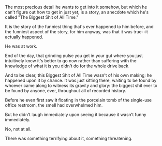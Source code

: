 The most precious detail he wants to get into it somehow, but which he can't figure out how to get in just yet, is a story, an anecdote which he's called "The Biggest Shit of All Time."

It is the story of the funniest thing that's ever happened to him before, and the funniest aspect of the story, for him anyway, was that it was true--it actually happened.

He was at work.

End of the day, that grinding pulse you get in your gut where you just intuitively know it's better to go now rather than suffering with the knowledge of what it is you didn't do for the whole drive back.

And to be clear, this Biggest Shit of All Time wasn't of his own making; he happened upon it by chance. It was just sitting there, waiting to be found by whoever came along to witness its gravity and glory: the biggest shit ever to be found by anyone, ever, throughout all of recorded history.

Before he even first saw it floating in the porcelain tomb of the single-use office restroom, the smell had overwhelmed him.

But he didn't laugh immediately upon seeing it because it wasn't funny immediately.

No, not at all.

There was something terrifying about it, something threatening.